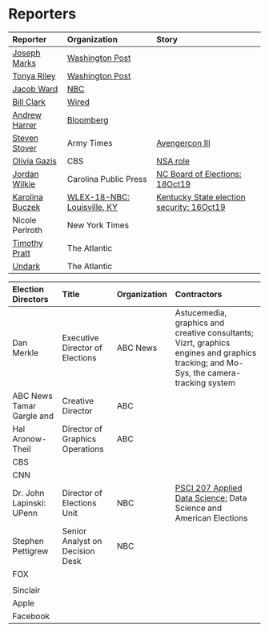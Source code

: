 # Reporters


Reporter | Organization | Story
:--- | :--- | :---
[Joseph Marks](https://www.washingtonpost.com/people/joseph-marks/) |[Washington Post]() |
[Tonya Riley](https://www.washingtonpost.com/people/tonya-riley/) |[Washington Post]() |
[Jacob Ward](https://twitter.com/byjacobward?lang=en)|[NBC]() |
[Bill Clark]() |[Wired]() |
[Andrew Harrer]()|[Bloomberg]() |
[Steven Stover]() |Army Times |[Avengercon III](https://www.army.mil/article/214354/avengercon_iii_the_hacker_training_event_for_todays_cyber_warrior)
[Olivia Gazis]() |CBS |[NSA role](https://www.cbsnews.com/news/the-nsa-prepares-to-defend-2020-elections-drawing-lessons-from-2018-midterms/)
[Jordan Wilkie](https://carolinapublicpress.org/author/jordan-wilkie/)   | Carolina Public Press  |[NC Board of Elections: 18Oct19](https://carolinapublicpress.org/29421/nc-board-of-elections-campaigns-to-earn-voter-trust-amid-changes/)
[Karolina Buczek ](https://www.lex18.com/karolina-buczek)  | [WLEX-18-NBC: Louisville, KY]()  | [Kentucky State election security: 16Oct19](https://www.lex18.com/news/experts-weigh-in-on-kentucky-state-election-security)
Nicole Perlroth  | New York Times  |
[Timothy Pratt](https://www.theatlantic.com/author/timothy-pratt/)| The Atlantic |
[Undark](https://www.theatlantic.com/author/undark/)  | The Atlantic  |

Election Directors |Title| Organization | Contractors
:--- | :--- | :--- | :---
Dan Merkle| Executive Director of Elections |  ABC News|Astucemedia, graphics and creative consultants; Vizrt, graphics engines and graphics tracking; and Mo-Sys, the camera-tracking system
ABC News  Tamar Gargle and   |Creative Director   |ABC
Hal Aronow-Theil   | Director of Graphics Operations   | ABC  |   |
  | CBS  |   |
  | CNN  |   |
Dr. John Lapinski: UPenn  | Director of Elections Unit  | NBC  |[PSCI 207 Applied Data Science:](https://www.stephenpettigrew.com/files/syllabus/psci207.pdf) Data Science and American Elections
Stephen Pettigrew|Senior Analyst on Decision Desk|NBC|
  | FOX  |   |
|   |   |   |
  |  Sinclair |   |
  | Apple  |   |
  | Facebook  |   |
